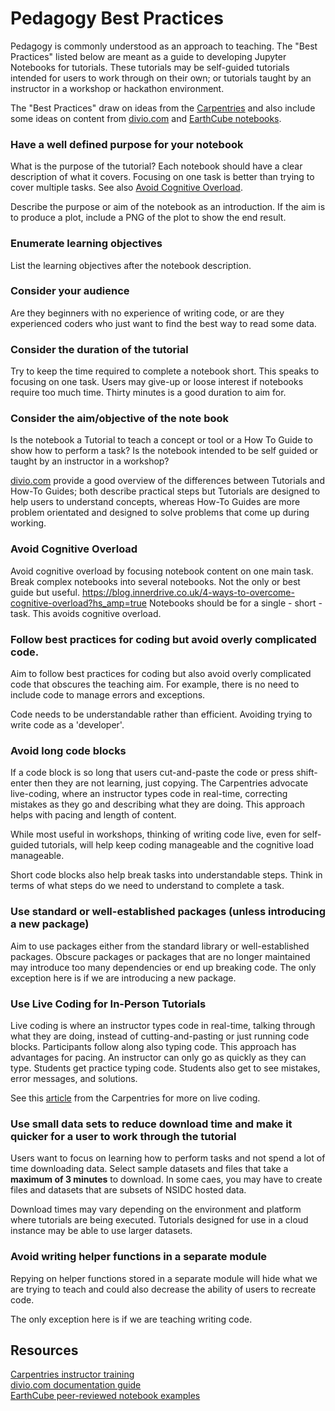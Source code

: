 # Pedagogy Best Practices
Pedagogy is commonly understood as an approach to teaching.  The "Best Practices" listed below are meant as a guide
to developing Jupyter Notebooks for tutorials.  These tutorials may be self-guided tutorials intended for users to work through
on their own; or tutorials taught by an instructor in a workshop or hackathon environment.

The "Best Practices" draw on ideas from the [Carpentries](https://software-carpentry.org/) and also include some ideas on
content from [divio.com](divio.com) and [EarthCube notebooks](https://www.earthcube.org/notebooks).

### Have a well defined purpose for your notebook
What is the purpose of the tutorial?  Each notebook should have a clear description of what it covers.  Focusing on one task
is better than trying to cover multiple tasks.  See also [Avoid Cognitive Overload](#avoid-cognitive-overload).

Describe the purpose or aim of the notebook as an introduction.  If the aim is to produce a plot, include a PNG of the plot to show
the end result.

### Enumerate learning objectives
List the learning objectives after the notebook description.

### Consider your audience
Are they beginners with no experience of writing code, or are they experienced coders who just want to find the best way to read some data. 

### Consider the duration of the tutorial
Try to keep the time required to complete a notebook short.  This speaks to focusing on one task.  Users may give-up or loose interest if notebooks require too much time.
Thirty minutes is a good duration to aim for.

### Consider the aim/objective of the note book
Is the notebook a Tutorial to teach a concept or tool or a How To Guide to show how to perform a task?  Is the notebook intended to be self guided or taught by an instructor in a workshop?

[divio.com](https://documentation.divio.com/structure/) provide a good overview of the differences between Tutorials and How-To Guides; both describe practical steps but Tutorials are designed to help users to understand concepts, whereas How-To Guides are more problem orientated and designed to solve problems that come up during working.  

### Avoid Cognitive Overload 
Avoid cognitive overload by focusing notebook content on one main task.  Break complex notebooks into several notebooks.
Not the only or best guide but useful. https://blog.innerdrive.co.uk/4-ways-to-overcome-cognitive-overload?hs_amp=true
Notebooks should be for a single - short - task.  This avoids cognitive overload.

### Follow best practices for coding but avoid overly complicated code.
Aim to follow best practices for coding but also avoid overly complicated code that obscures the teaching aim.  For example, there is no need to
include code to manage errors and exceptions.

Code needs to be understandable rather than efficient.  Avoiding trying to write code as a 'developer'.

### Avoid long code blocks
If a code block is so long that users cut-and-paste the code or press shift-enter then they are not learning, just copying.  The Carpentries advocate live-coding,
where an instructor types code in real-time, correcting mistakes as they go and describing what they are doing.  This approach helps with pacing and length of content.

While most useful in workshops, thinking of writing code live, even for self-guided tutorials, will help keep coding manageable and the cognitive load manageable.

Short code blocks also help break tasks into understandable steps.  Think in terms of what steps do we need to understand to complete a task.

### Use standard or well-established packages (unless introducing a new package)
Aim to use packages either from the standard library or well-established packages.  Obscure packages or packages that are no longer
maintained may introduce too many dependencies or end up breaking code.  The only exception here is if we are introducing a new package.

### Use Live Coding for In-Person Tutorials
Live coding is where an instructor types code in real-time, talking through what they are doing, instead of cutting-and-pasting or just running code blocks.  Participants follow along also typing code.  This approach has advantages for pacing.  An instructor can only go as quickly as they can type.  Students get practice typing code.  Students also get to see mistakes, error messages, and solutions.
  
See this [article](https://carpentries.github.io/instructor-training/17-live/) from the Carpentries for more on live coding. 
  
### Use small data sets to reduce download time and make it quicker for a user to work through the tutorial
Users want to focus on learning how to perform tasks and not spend a lot of time downloading data.  Select sample datasets and files that take a __maximum of 3 minutes__ to download. In some caes, you may have to create files and datasets that are subsets of NSIDC hosted data. 
  
Download times may vary depending on the environment and platform where tutorials are being executed.  Tutorials designed for use in a cloud instance may be able to use larger datasets. 

### Avoid writing helper functions in a separate module
Repying on helper functions stored in a separate module will hide what we are trying to teach and could also decrease the ability of users to recreate code.

The only exception here is if we are teaching writing code.

## Resources
[Carpentries instructor training](https://carpentries.github.io/instructor-training/)  
[divio.com documentation guide](divio.com)  
[EarthCube peer-reviewed notebook examples](https://www.earthcube.org/notebooks)  
